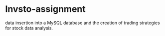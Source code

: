 # Invsto-assignment
data insertion into a MySQL database and the creation of trading strategies for stock data analysis.
